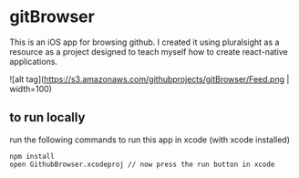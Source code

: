 # gitBrowser

This is an iOS app for browsing github. 
I created it using pluralsight as a resource as a project designed 
to teach myself how to create react-native applications. 

![alt tag](https://s3.amazonaws.com/githubprojects/gitBrowser/Feed.png | width=100)

## to run locally
run the following commands to run this app in xcode (with xcode installed)


```
npm install
open GithubBrowser.xcodeproj // now press the run button in xcode
```